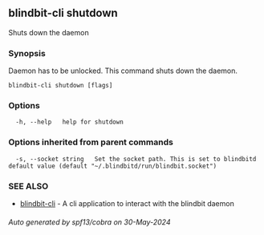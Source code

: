 ## blindbit-cli shutdown

Shuts down the daemon

### Synopsis

Daemon has to be unlocked. This command shuts down the daemon.

```
blindbit-cli shutdown [flags]
```

### Options

```
  -h, --help   help for shutdown
```

### Options inherited from parent commands

```
  -s, --socket string   Set the socket path. This is set to blindbitd default value (default "~/.blindbitd/run/blindbit.socket")
```

### SEE ALSO

* [blindbit-cli](blindbit-cli.md)	 - A cli application to interact with the blindbit daemon

###### Auto generated by spf13/cobra on 30-May-2024
